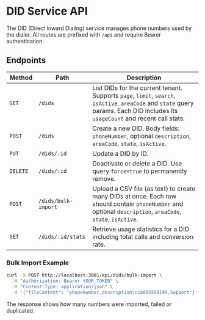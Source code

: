 # DID Service API

The DID (Direct Inward Dialing) service manages phone numbers used by the dialer. All routes are prefixed with `/api` and require Bearer authentication.

## Endpoints

| Method | Path | Description |
| ------ | ---- | ----------- |
| `GET` | `/dids` | List DIDs for the current tenant. Supports `page`, `limit`, `search`, `isActive`, `areaCode` and `state` query params. Each DID includes its `usageCount` and recent call stats. |
| `POST` | `/dids` | Create a new DID. Body fields: `phoneNumber`, optional `description`, `areaCode`, `state`, `isActive`. |
| `PUT` | `/dids/:id` | Update a DID by ID. |
| `DELETE` | `/dids/:id` | Deactivate or delete a DID. Use query `force=true` to permanently remove. |
| `POST` | `/dids/bulk-import` | Upload a CSV file (as text) to create many DIDs at once. Each row should contain `phoneNumber` and optional `description`, `areaCode`, `state`, `isActive`. |
| `GET` | `/dids/:id/stats` | Retrieve usage statistics for a DID including total calls and conversion rate. |

### Bulk Import Example

```bash
curl -X POST http://localhost:3001/api/dids/bulk-import \
  -H "Authorization: Bearer YOUR_TOKEN" \
  -H "Content-Type: application/json" \
  -d '{"fileContent": "phoneNumber,description\n18005550199,Support"}'
```

The response shows how many numbers were imported, failed or duplicated.
